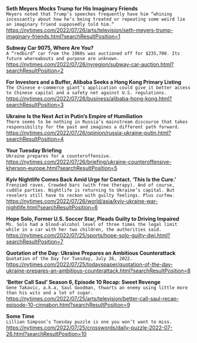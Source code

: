 **Seth Meyers Mocks Trump for His Imaginary Friends**\
`Meyers noted that Trump’s speeches frequently have him “whining incessantly about how he’s being treated or repeating some weird lie an imaginary friend supposedly told him.”`\
https://nytimes.com/2022/07/26/arts/television/seth-meyers-trump-imaginary-friends.html?searchResultPosition=1

**Subway Car 9075, Where Are You?**\
`A “redbird” car from the 1960s was auctioned off for $235,700. Its future whereabouts and purpose are unknown.`\
https://nytimes.com/2022/07/26/nyregion/subway-car-auction.html?searchResultPosition=2

**For Investors and a Buffer, Alibaba Seeks a Hong Kong Primary Listing**\
`The Chinese e-commerce giant’s application could give it better access to Chinese capital and a safety net against U.S. regulations.`\
https://nytimes.com/2022/07/26/business/alibaba-hong-kong.html?searchResultPosition=3

**Ukraine Is the Next Act in Putin’s Empire of Humiliation**\
`There seems to be nothing in Russia’s mainstream discourse that takes responsibility for the past and imagines a different path forward.`\
https://nytimes.com/2022/07/26/opinion/russia-ukraine-putin.html?searchResultPosition=4

**Your Tuesday Briefing**\
`Ukraine prepares for a counteroffensive.`\
https://nytimes.com/2022/07/26/briefing/ukraine-counteroffensive-kherson-europe.html?searchResultPosition=5

**Kyiv Nightlife Comes Back Amid Urge for Contact. ‘This Is the Cure.’**\
`Frenzied raves. Crowded bars (with free therapy). And of course, cuddle parties. Nightlife is returning to Ukraine’s capital. But revelers still have to reckon with guilty feelings. Plus curfew.`\
https://nytimes.com/2022/07/26/world/asia/kyiv-ukraine-war-nightlife.html?searchResultPosition=6

**Hope Solo, Former U.S. Soccer Star, Pleads Guilty to Driving Impaired**\
`Ms. Solo had a blood-alcohol level of three times the legal limit while in a car with her two children, the authorities said.`\
https://nytimes.com/2022/07/25/sports/hope-solo-guilty-dwi.html?searchResultPosition=7

**Quotation of the Day: Ukraine Prepares an Ambitious Counterattack**\
`Quotation of the Day for Tuesday, July 26, 2022.`\
https://nytimes.com/2022/07/25/todayspaper/quotation-of-the-day-ukraine-prepares-an-ambitious-counterattack.html?searchResultPosition=8

**‘Better Call Saul’ Season 6, Episode 10 Recap: Sweet Revenge**\
`Gene Takavic, a.k.a, Saul Goodman, thwarts an enemy using little more than his wits and a lot of sugar.`\
https://nytimes.com/2022/07/25/arts/television/better-call-saul-recap-episode-10-cinnabon.html?searchResultPosition=9

**Some Time**\
`Lillian Simpson’s Tuesday puzzle is one you won’t want to miss.`\
https://nytimes.com/2022/07/25/crosswords/daily-puzzle-2022-07-26.html?searchResultPosition=10

